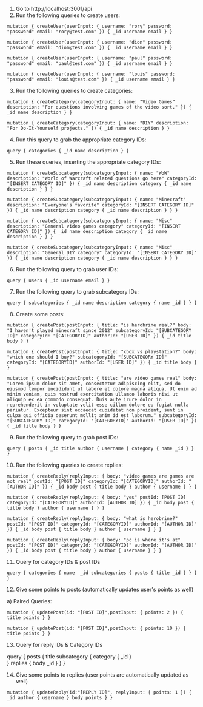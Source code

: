 1. Go to http://localhost:3001/api
2. Run the following queries to create users: 

`mutation {
    createUser(userInput: {
        username: "rory"
        password: "password"
        email: "rory@test.com"
    }) {
        _id
        username
        email
    }
}`

`mutation {
    createUser(userInput: {
        username: "dion"
        password: "password"
        email: "dion@test.com"
    }) {
        _id
        username
        email
    }
}`

`mutation {
    createUser(userInput: {
        username: "paul"
        password: "password"
        email: "paul@test.com"
    }) {
        _id
        username
        email
    }
}`

`mutation {
    createUser(userInput: {
        username: "louis"
        password: "password"
        email: "louis@test.com"
    }) {
        _id
        username
        email
    }
}`

3. Run the following queries to create categories: 

`mutation {
    createCategory(categoryInput: {
        name: "Video Games"
        description: "For questions involving games of the video sort."
  }) {
        _id
        name
        description
  }
}`

`mutation {
    createCategory(categoryInput: {
        name: "DIY"
        description: "For Do-It-Yourself projects."
  }) {
        _id
        name
        description
  }
}`

4. Run this query to grab the appropriate category IDs: 

`query {
    categories {
	    _id
    	name
    	description
  }
}`

5. Run these queries, inserting the appropriate category IDs: 

`mutation {
    createSubcategory(subcategoryInput: {
    	name: "WoW"
        description: "World of Warcraft related questions go here"
    	categoryId: "[INSERT CATEGORY ID]"
    }) {
        _id
        name
        description
        category {
            _id
            name
            description
        }
    }
}`

`mutation {
    createSubcategory(subcategoryInput: {
    	name: "Minecraft"
        description: "Everyone's favorite"
    	categoryId: "[INSERT CATEGORY ID]"
    }) {
        _id
        name
        description
        category {
            _id
            name
            description
        }
    }
}`

`mutation {
    createSubcategory(subcategoryInput: {
    	name: "Misc"
        description: "General video games category"
    	categoryId: "[INSERT CATEGORY ID]"
    }) {
        _id
        name
        description
        category {
            _id
            name
            description
        }
    }
}`

`mutation {
    createSubcategory(subcategoryInput: {
    	name: "Misc"
        description: "General DIY category"
    	categoryId: "[INSERT CATEGORY ID]"
    }) {
        _id
        name
        description
        category {
            _id
            name
            description
        }
    }
}`

6. Run the following query to grab user IDs: 

`query {
    users {
	    _id
  	    username
   	    email
    }
}`

7. Run the following query to grab subcategory IDs: 

`query {
    subcategories {
        _id
        name
        description
        category {
            name
            _id
        }
    }
}`

8. Create some posts: 

`mutation {
  createPost(postInput: {
    	title: "is herobrine real?"
        body: "I haven't played minecraft since 2012"
    	subcategoryId: "[SUBCATEGORY ID]"
        categoryId: "[CATEGORYID]"
    	authorId: "[USER ID]"
  }) {
        _id
        title
        body
  }
}`

`mutation {
  createPost(postInput: {
    	title: "xbox vs playstation?"
        body: "which one should I buy?"
    	subcategoryId: "[SUBCATEGORY ID]"
        categoryId: "[CATEGORYID]"
    	authorId: "[USER ID]"
  }) {
        _id
        title
        body
  }
}`

`mutation {
  createPost(postInput: {
    	title: "are video games real"
        body: "Lorem ipsum dolor sit amet, consectetur adipiscing elit, sed do eiusmod tempor incididunt ut labore et dolore magna aliqua. Ut enim ad minim veniam, quis nostrud exercitation ullamco laboris nisi ut aliquip ex ea commodo consequat. Duis aute irure dolor in reprehenderit in voluptate velit esse cillum dolore eu fugiat nulla pariatur. Excepteur sint occaecat cupidatat non proident, sunt in culpa qui officia deserunt mollit anim id est laborum."
    	subcategoryId: "[SUBCATEGORY ID]"
        categoryId: "[CATEGORYID]"
    	authorId: "[USER ID]"
  }) {
        _id
        title
        body
  }
}`

9. Run the following query to grab post IDs: 

`query {
  posts {
    _id
    title
    author {
      username
    }
    category {
      name
      _id
    }
  }
}`

10. Run the following queries to create replies: 

`mutation {
  createReply(replyInput: {
    	body: "video games are games are not real"
    	postId: "[POST ID]"
        categoryId: "[CATEGORYID]"
    	authorId: "[AUTHOR ID]"
    }) {
        _id
        body
        post {
            title
            body
        }
        author {
            username
        }
    }
}`

`mutation {
  createReply(replyInput: {
    	body: "yes"
    	postId: [POST ID]
        categoryId: "[CATEGORYID]"
    	authorId: [AUTHOR ID]
  }) {
    _id
    body
    post {
      title
      body
    }
    author {
      username
    }
  }
}`

`mutation {
  createReply(replyInput: {
    	body: "what is herobrine?"
    	postId: "[POST ID]"
        categoryId: "[CATEGORYID]"
    	authorId: "[AUTHOR ID]"
  }) {
    _id
    body
    post {
      title
      body
    }
    author {
      username
    }
  }
}`

`mutation {
  createReply(replyInput: {
    	body: "pc is where it's at"
    	postId: "[POST ID]"
        categoryId: "[CATEGORYID]"
    	authorId: "[AUTHOR ID]"
  }) {
    _id
    body
    post {
      title
      body
    }
    author {
      username
    }
  }
}`

11. Query for category IDs & post IDs

`query {
    categories {
        name 
        _id
        subcategories {
            posts {
                title
                _id
            }
        }
    }
}`

12. Give some points to posts (automatically updates user's points as well)

a) Paired Queries: 

`mutation {
    updatePost(id: "[POST ID]",postInput: {
        points: 2
    }) {
        title
  	    points
    }
}`

`mutation {
    updatePost(id: "[POST ID]",postInput: {
        points: 10
    }) {
        title
  	    points
    }
}`

13. Query for reply IDs & Category IDs

query {
   posts {
    title
    subcategory {
      category {
        _id
      }  
    }
    replies {
      body
      _id
    }
  }
}

14. Give some points to replies (user points are automatically updated as well)

`mutation {
    updateReply(id:"[REPLY ID]", replyInput: {
        points: 1
  }) {
  	_id
    author {
        username
        }
    body
    points
  }
}`
